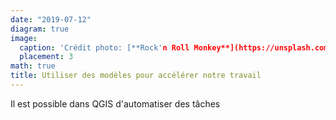 ```yaml
---
date: "2019-07-12"
diagram: true
image:
  caption: 'Crédit photo: [**Rock'n Roll Monkey**](https://unsplash.com/photos/R4WCbazrD1g)'
  placement: 3
math: true
title: Utiliser des modèles pour accélérer notre travail
---
```



Il est possible dans QGIS d'automatiser des tâches
